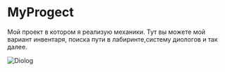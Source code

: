 # MyProgect
Мой проект в котором я реализую механики.
Тут вы можете мой вариант инвентаря, поиска пути в лабиринте,систему диологов и так далее.


![Diolog](https://raw.githubusercontent.com/Lo1kaS/MyProgect/blob/main/inventiry.gif "Diolog")
